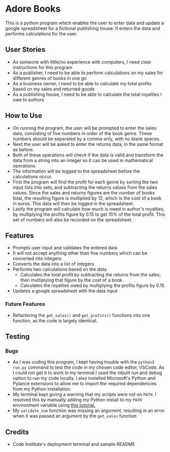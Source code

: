 # Adore Books
This is a python program which enables the user to enter data and update a google spreadsheet for a fictional publishing house. It enters the data and performs calculations for the user.

## User Stories
- As someone with little/no experience with computers, I need clear instructions for this program
- As a publisher, I need to be able to perform calculations on my sales for different genres of books in one go
- As a business owner, I need to be able to calculate my total profits based on my sales and returned goods
- As a publishing house, I need to be able to calculate the total royalties I owe to authors

## How to Use
- On running the program, the user will be prompted to enter the sales data, consisting of five numbers in order of the book genre. These numbers should be separated by a comma only, with no blank spaces.
- Next the user will be asked to enter the returns data, in the same format as before.
- Both of these operations will check if the data is valid and transform the data from a string into an integer so it can be used in mathematical operations.
- The information will be logged to the spreadsheet before the calculations occur.
- First the program will find the profit for each genre by sorting the two input lists into sets, and subtracting the returns values from the sales values. Since the sales and returns figures are the number of books total, the resulting figure is multiplied by 12, which is the cost of a book in euros. This data will then be logged in the spreadsheet.
- Lastly the program will calculate how much is owed in author's royalties, by multiplying the profits figure by 0.15 to get 15% of the total profit. This set of numbers will also be recorded on the spreadsheet.

## Features
- Prompts user input and validates the entered data
 - It will not accept anything other than five numbers which can be converted into integers
- Converts the data into a list of integers
- Performs two calculations based on the data
    - Calculates the total profit by subtracting the returns from the sales, then multiplying that figure by the cost of a book.
    - Calculates the royalties owed by multiplying the profits figure by 0.15
- Updates a google spreadsheet with the data input

### Future Features
- Refactoring the `get_sales()` and `get_profits()` functions into one function, as the code is largely identical.

## Testing

### Bugs
- As I was coding this program, I kept having trouble with the `python3 run.py` command to test the code in my chosen code editor, VSCode. As I could not get it to work in my terminal I used the inbuilt run and debug option to run my code locally. I also installed Microsoft's Python and Pylance extensions to allow me to import the required dependencies from my Python installation.
- My terminal kept giving a warning that my scripts were not on `PATH`. I resolved this by manually adding my Python install to my `PATH` environment variable using [this tutorial.](https://superuser.com/questions/143119/how-do-i-add-python-to-the-windows-path)
- My `validate_num` function was missing an argument, resulting in an error when it was passed an argument by the `get_sales` function

## Credits
- Code Institute's deployment terminal and sample README